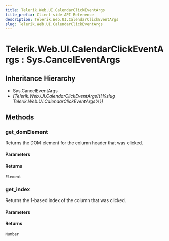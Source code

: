 ```yaml
---
title: Telerik.Web.UI.CalendarClickEventArgs
title_prefix: Client-side API Reference
description: Telerik.Web.UI.CalendarClickEventArgs
slug: Telerik.Web.UI.CalendarClickEventArgs
---
```


# Telerik.Web.UI.CalendarClickEventArgs : Sys.CancelEventArgs 

## Inheritance Hierarchy

* Sys.CancelEventArgs
* *[Telerik.Web.UI.CalendarClickEventArgs]({%slug Telerik.Web.UI.CalendarClickEventArgs%})*


## Methods

###  get_domElement

Returns the DOM element for the column header that was clicked.

#### Parameters

#### Returns

`Element` 

### get_index

Returns the 1-based index of the column that was clicked.

#### Parameters

#### Returns

`Number` 



